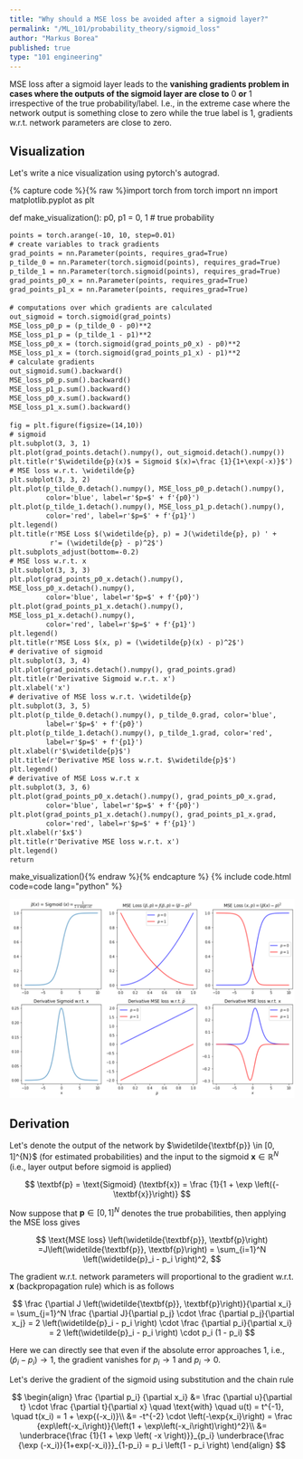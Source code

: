 ```yaml
---
title: "Why should a MSE loss be avoided after a sigmoid layer?"
permalink: "/ML_101/probability_theory/sigmoid_loss"
author: "Markus Borea"
published: true
type: "101 engineering"
---
```


MSE loss after a sigmoid layer leads to the **vanishing gradients problem in cases
where the outputs of the sigmoid layer are close to** $0$ **or** $1$ irrespective of
the true probability/label. I.e., in the extreme case where the network
output is something close to zero while the true label is 1, gradients w.r.t.
network parameters are close to zero.

<!-- DL-book by Bengio, 'You must have some log form loss to cancel the exponential part when your output is sigmoid' -->


## Visualization

Let's write a nice visualization using pytorch's autograd.

{% capture code %}{% raw %}import torch
from torch import nn
import matplotlib.pyplot as plt


def make_visualization():
    p0, p1 = 0, 1  # true probability

    points = torch.arange(-10, 10, step=0.01)
    # create variables to track gradients
    grad_points = nn.Parameter(points, requires_grad=True)
    p_tilde_0 = nn.Parameter(torch.sigmoid(points), requires_grad=True)
    p_tilde_1 = nn.Parameter(torch.sigmoid(points), requires_grad=True)
    grad_points_p0_x = nn.Parameter(points, requires_grad=True)
    grad_points_p1_x = nn.Parameter(points, requires_grad=True)

    # computations over which gradients are calculated
    out_sigmoid = torch.sigmoid(grad_points)
    MSE_loss_p0_p = (p_tilde_0 - p0)**2
    MSE_loss_p1_p = (p_tilde_1 - p1)**2
    MSE_loss_p0_x = (torch.sigmoid(grad_points_p0_x) - p0)**2
    MSE_loss_p1_x = (torch.sigmoid(grad_points_p1_x) - p1)**2
    # calculate gradients
    out_sigmoid.sum().backward()
    MSE_loss_p0_p.sum().backward()
    MSE_loss_p1_p.sum().backward()
    MSE_loss_p0_x.sum().backward()
    MSE_loss_p1_x.sum().backward()

    fig = plt.figure(figsize=(14,10))
    # sigmoid
    plt.subplot(3, 3, 1)
    plt.plot(grad_points.detach().numpy(), out_sigmoid.detach().numpy())
    plt.title(r'$\widetilde{p}(x)$ = Sigmoid $(x)=\frac {1}{1+\exp(-x)}$')
    # MSE loss w.r.t. \widetilde{p}
    plt.subplot(3, 3, 2)
    plt.plot(p_tilde_0.detach().numpy(), MSE_loss_p0_p.detach().numpy(),
             color='blue', label=r'$p=$' + f'{p0}')
    plt.plot(p_tilde_1.detach().numpy(), MSE_loss_p1_p.detach().numpy(),
             color='red', label=r'$p=$' + f'{p1}')
    plt.legend()
    plt.title(r'MSE Loss $(\widetilde{p}, p) = J(\widetilde{p}, p) ' +
              r'= (\widetilde{p} - p)^2$')
    plt.subplots_adjust(bottom=-0.2)
    # MSE loss w.r.t. x
    plt.subplot(3, 3, 3)
    plt.plot(grad_points_p0_x.detach().numpy(), MSE_loss_p0_x.detach().numpy(),
             color='blue', label=r'$p=$' + f'{p0}')
    plt.plot(grad_points_p1_x.detach().numpy(), MSE_loss_p1_x.detach().numpy(),
             color='red', label=r'$p=$' + f'{p1}')
    plt.legend()
    plt.title(r'MSE Loss $(x, p) = (\widetilde{p}(x) - p)^2$')
    # derivative of sigmoid
    plt.subplot(3, 3, 4)
    plt.plot(grad_points.detach().numpy(), grad_points.grad)
    plt.title(r'Derivative Sigmoid w.r.t. x')
    plt.xlabel('x')
    # derivative of MSE loss w.r.t. \widetilde{p}
    plt.subplot(3, 3, 5)
    plt.plot(p_tilde_0.detach().numpy(), p_tilde_0.grad, color='blue',
             label=r'$p=$' + f'{p0}')
    plt.plot(p_tilde_1.detach().numpy(), p_tilde_1.grad, color='red',
             label=r'$p=$' + f'{p1}')
    plt.xlabel(r'$\widetilde{p}$')
    plt.title(r'Derivative MSE loss w.r.t. $\widetilde{p}$')
    plt.legend()
    # derivative of MSE Loss w.r.t x
    plt.subplot(3, 3, 6)
    plt.plot(grad_points_p0_x.detach().numpy(), grad_points_p0_x.grad,
             color='blue', label=r'$p=$' + f'{p0}')
    plt.plot(grad_points_p1_x.detach().numpy(), grad_points_p1_x.grad,
             color='red', label=r'$p=$' + f'{p1}')
    plt.xlabel(r'$x$')
    plt.title(r'Derivative MSE loss w.r.t. x')
    plt.legend()
    return

make_visualization(){% endraw %}{% endcapture %}
{% include code.html code=code lang="python" %}


![Visualization](/assets/img/ml_101/sigmoid_derivatives.png "Visualization")

## Derivation

Let's denote the output of the network by $\widetilde{\textbf{p}} \in [0, 1]^{N}$ (for estimated
probabilities) and the input to the sigmoid $\textbf{x}\in \mathbb{R}^{N}$ (i.e., layer output
before sigmoid is applied)

$$
\textbf{p} = \text{Sigmoid} (\textbf{x}) = \frac {1}{1 + \exp \left({-\textbf{x}}\right)}
$$

Now suppose that $\textbf{p}\in [0, 1]^{N}$ denotes the true probabilities, then applying the
MSE loss gives

$$
\text{MSE loss} \left(\widetilde{\textbf{p}}, \textbf{p}\right)
=J\left(\widetilde{\textbf{p}}, \textbf{p}\right) = \sum_{i=1}^N
\left(\widetilde{p}_i - p_i \right)^2,
$$

The gradient w.r.t. network parameters will proportional to the gradient w.r.t.
$\textbf{x}$ (backpropagation rule) which is as follows

$$
\frac {\partial J \left(\widetilde{\textbf{p}}, \textbf{p}\right)}{\partial
x_i} = \sum_{j=1}^N \frac {\partial J}{\partial p_j} \cdot \frac {\partial p_j}{\partial x_j} = 2
\left(\widetilde{p}_i - p_i \right) \cdot \frac {\partial p_i}{\partial x_i} = 2
\left(\widetilde{p}_i - p_i \right) \cdot p_i (1 - p_i)
$$

Here we can directly see that even if the absolute error approaches 1, i.e.,
$\left(\widetilde{p}_i - p_i \right)\rightarrow 1$, the gradient vanishes for
$p_i\rightarrow 1$ and $p_i\rightarrow 0$.

Let's derive the gradient of the sigmoid using substitution and the chain rule

$$
\begin{align}
\frac {\partial p_i} {\partial x_i} &= \frac {\partial u}{\partial t} \cdot \frac
{\partial t}{\partial x} \quad \text{with} \quad u(t) = t^{-1}, \quad t(x_i) = 1 +
\exp{(-x_i)}\\
&= -t^{-2} \cdot \left(-\exp{x_i}\right) = \frac {exp\left(-x_i\right)}{\left(1 +
\exp\left(-x_i\right)\right)^2}\\
&= \underbrace{\frac {1}{1 + \exp \left( -x \right)}}_{p_i} \underbrace{\frac {\exp
(-x_i)}{1+exp(-x_i)}}_{1-p_i} = p_i \left(1 - p_i \right)
\end{align}
$$
